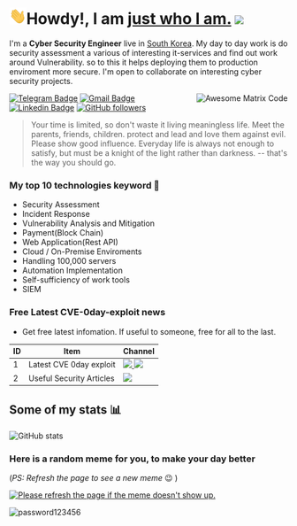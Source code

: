 <h1> <img src="https://raw.githubusercontent.com/ABSphreak/ABSphreak/master/gifs/Hi.gif" height="30px">Howdy!, I am <a href="https://github.com/password123456">just  who I am.</a> <img height="30px" src="https://emojis.slackmojis.com/emojis/images/1531849430/4246/blob-sunglasses.gif?1531849430"></h1>
</h1>

I'm a **Cyber Security Engineer** live in [South Korea](https://www.google.com/maps/place/South+Korea/data=!3m1!4b1!4m5!3m4!1s0x356455ebcb11ba9b:0x91249b00ba88db4b!8m2!3d35.907757!4d127.766922). My day to day work is do security assessment a various of interesting it-services and find out work around Vulnerability. so to this it helps deploying them to production enviroment more secure. I'm open to collaborate on interesting cyber security projects.

<img src = 'https://github.com/MarikIshtar007/MarikIshtar007/blob/master/images/matrix.gif' alt = 'Awesome Matrix Code' align='right'/>

[![Telegram Badge](https://img.shields.io/badge/-sendmefuture-grey?style=flat-square&logo=Telegram&logoColor=white&link=https://telegram.org/@gram)](https://telegram.org/@sendmefuture)
[![Gmail Badge](https://img.shields.io/badge/-kodoi486@gmail.com-c14438?style=flat-square&logo=Gmail&logoColor=white&link=mailto:kodoi486@gmail.com)](mailto:kodoi486@gmail.com)
[![Linkedin Badge](https://img.shields.io/badge/-linkedin-blue?style=flat-square&logo=Linkedin&logoColor=white&link=https://www.linkedin.com/in/linkedin/)](https://www.linkedin.com/in/linkedin/)
[![GitHub followers](https://img.shields.io/github/followers/password123456?style=social)](https://www.github.com/password123456)

> Your time is limited, so don't waste it living meaningless life. Meet the parents, friends, children. 
> protect and lead and love them against evil.
> Please show good influence. 
> Everyday life is always not enough to satisfy, but must be a knight of the light rather than darkness.
> -- that's the way you should go.

### My top 10 technologies keyword :muscle:

- Security Assessment 
- Incident Response 
- Vulnerability Analysis and Mitigation
- Payment(Block Chain) 
- Web Application(Rest API) 
- Cloud / On-Premise Enviroments
- Handling 100,000 servers 
- Automation Implementation 
- Self-sufficiency of work tools 
- SIEM 

### Free Latest CVE-0day-exploit news
- Get free latest infomation. If useful to someone, free for all to the last.

ID | Item | Channel
----- | ----- | ----- 
1 | Latest CVE 0day exploit | <a href="https://t.me/a_new_cybersec_vulnerability"> <img src="https://img.shields.io/badge/Telegram-26A5E4.svg?style=for-the-badge&logo=Telegram&logoColor=white"> </a>  <a href="https://roost-watchtower.slack.com/archives/C04J56AN7GE"> <img src="https://img.shields.io/badge/Slack-4A154B.svg?style=for-the-badge&logo=Slack&logoColor=white"> </a>
2 | Useful Security Articles | <a href="https://t.me/+q9apBoKiu0NmYjBl"> <img src="https://img.shields.io/badge/Telegram-26A5E4.svg?style=for-the-badge&logo=Telegram&logoColor=white"> </a>


## Some of my stats :bar_chart:
![GitHub stats](https://github-readme-stats.vercel.app/api?username=password123456&theme=nord&show_icons=true)
<br>

### Here is a random meme for you, to make your day better
(*PS: Refresh the page to see a new meme* :wink: )

<a href="https://github.com/techytushar/random-memer"><img src='https://web-production-4cea.up.railway.app/' title="Meme" alt="Please refresh the page if the meme doesn't show up." height="400"></a>

<p align="left"> <img src="https://komarev.com/ghpvc/?username=password123456" alt="password123456" /> </img> </p> 
